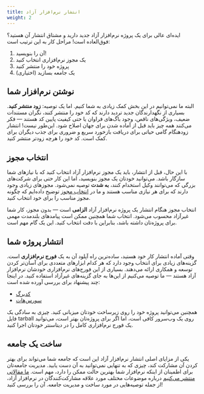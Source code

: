 ```yaml
---
title: انتشار نرم‌افزار آزاد
weight: 2
---
```


ایده‌ای عالی برای یک پروژه نرم‌افزار آزاد جدید دارید و مشتاق انتشار آن هستید؟ فوق‌العاده است! مراحل کار به این ترتیب است:

1. آن را بنویسید!
2. یک مجوز نرم‌افزاری انتخاب کنید
3. پروژه خود را منتشر کنید
4. یک جامعه بسازید (اختیاری)

## نوشتن نرم‌افزار شما

البته ما نمی‌توانیم در این بخش کمک زیادی به شما کنیم. اما یک توصیه: **زود منتشر کنید**. بسیاری از نگهدارندگان جدید تردید دارند که کد خود را منتشر کنند، نگران مستندات ضعیف، ویژگی‌های ناقص، وجود باگ‌های فراوان یا حتی کیفیت پایین کد هستند — فکر می‌کنند همه چیز باید قبل از آماده شدن برای جهان اصلاح شود. این‌طور نیست! انتشار زودهنگام گامی حیاتی برای دریافت بازخورد سریع و ضروری برای جذب دیگران برای کمک است. کد خود را هرچه زودتر منتشر کنید.

## انتخاب مجوز

با این حال، قبل از انتشار، باید یک مجوز نرم‌افزار آزاد انتخاب کنید که با نیازهای شما سازگار باشد. می‌توانید خودتان یک مجوز بنویسید، اما این کار حتی برای شرکت‌های بزرگی که می‌توانند وکیل استخدام کنند، **به شدت** توصیه نمی‌شود. مجوزهای زیادی وجود دارند که برای هر نیازی مناسب هستند و ما در [انتخاب مجوز][0] توضیح داده‌ایم که چگونه مجوز مناسب را برای خود انتخاب کنید.

[0]: /learn/participate/choose-a-license/

انتخاب مجوز هنگام انتشار یک پروژه نرم‌افزار آزاد **الزامی** است — بدون مجوز، کار شما غیرآزاد محسوب می‌شود. انتخاب شما همچنین ممکن است پیامدهای بلندمدت مهمی برای پروژه‌تان داشته باشد، بنابراین با دقت انتخاب کنید. این یک گام مهم است.

## انتشار پروژه شما

وقتی آماده انتشار کار خود هستید، ساده‌ترین راه آپلود آن به یک **فورج نرم‌افزاری** است. گزینه‌های زیادی برای انتخاب وجود دارد که هر کدام ابزارهای متعددی برای آسان‌تر کردن توسعه و همکاری ارائه می‌دهند. بسیاری از این فورج‌های نرم‌افزاری خودشان نرم‌افزار آزاد هستند — ما توصیه می‌کنیم از این‌ها به جای گزینه‌های غیرآزاد استفاده کنید. در اینجا چند پیشنهاد برای بررسی آورده شده است:

- [کدبرگ](https://codeberg.org)
- [سورس‌هات](https://sourcehut.org)

همچنین می‌توانید پروژه خود را روی زیرساخت خودتان میزبانی کنید. چیزی به سادگی یک فایل tarball روی یک وب‌سرور کافی است، اما اگر برای پروژه‌تان بهتر است، می‌توانید یک فورج نرم‌افزاری کامل را در دیتاسنتر خودتان اجرا کنید.

<!--

می‌توانید فورج‌ها را اینجا اضافه کنید. معیارهای گنجاندن:

- کاملاً مجهز و مفید برای میزبانی پروژه‌ها با حداقل دردسر
- میزبانی روی زیرساخت پایدار (فورج‌های خودمیزبان در نظر گرفته نمی‌شوند)
- مدیریت قابل اعتماد و شفاف
- البته نرم‌افزار آزاد

میزبان‌های جدید را به ترتیب الفبا اضافه کنید.

-->

## ساخت یک جامعه

یکی از مزایای اصلی انتشار نرم‌افزار آزاد این است که جامعه شما می‌تواند برای بهتر کردن آن مشارکت کند، چیزی که به تنهایی نمی‌توانید به آن دست یابید. مدیریت جامعه‌تان برای اطمینان از اینکه نرم‌افزار شما بهترین حالت ممکن را دارد، مهم است. [ما مقالاتی منتشر می‌کنیم][blog] درباره موضوعات مختلف مورد علاقه مشارکت‌کنندگان در نرم‌افزار آزاد، از جمله توصیه‌هایی در مورد ساخت و مدیریت جامعه. آن را بررسی کنید!

[blog]: /blog/
